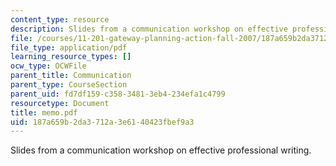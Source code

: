 ```yaml
---
content_type: resource
description: Slides from a communication workshop on effective professional writing.
file: /courses/11-201-gateway-planning-action-fall-2007/187a659b2da3712a3e6140423fbef9a3_memo.pdf
file_type: application/pdf
learning_resource_types: []
ocw_type: OCWFile
parent_title: Communication
parent_type: CourseSection
parent_uid: fd7df159-c358-3481-3eb4-234efa1c4799
resourcetype: Document
title: memo.pdf
uid: 187a659b-2da3-712a-3e61-40423fbef9a3
---
```

Slides from a communication workshop on effective professional writing.

